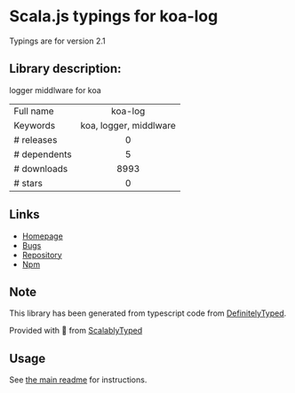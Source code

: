 
# Scala.js typings for koa-log

Typings are for version 2.1

## Library description:
logger middlware for koa

|                    |                 |
| ------------------ | :-------------: |
| Full name          | koa-log |
| Keywords           | koa, logger, middlware |
| # releases         | 0 |
| # dependents       | 5 |
| # downloads        | 8993 |
| # stars            | 0 |

## Links
- [Homepage](https://github.com/vicanso/koa-log#readme)
- [Bugs](https://github.com/vicanso/koa-log/issues)
- [Repository](https://github.com/vicanso/koa-log)
- [Npm](https://www.npmjs.com/package/koa-log)
    


## Note
This library has been generated from typescript code from [DefinitelyTyped](https://definitelytyped.org).

Provided with :purple_heart: from [ScalablyTyped](https://github.com/oyvindberg/ScalablyTyped)

## Usage
See [the main readme](../../readme.md) for instructions.


